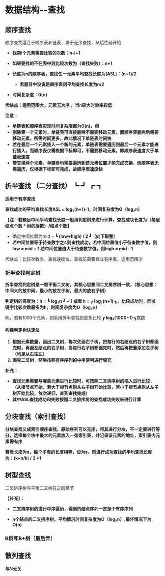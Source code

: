 # 数据结构--查找

## 顺序查找

顺序查找适合于顺序表和链表，属于无序查找，从后往前开始

- **找第i个元素需要比较的次数：n-i+1**
- **如果要找的不在表中则比较次数为（查找失败）：n+1**
- **长度为n的顺序表，查找任一元素平均查找长度为(ASL)：(n+1)/2**
  - **若题目中没说是顺序表则平均查找长度为n/2**

- **时间复杂度：0(n)**

**优缺点：适用范围大，元素无次序  ，当n较大时效率较低**

 **注意：**

- **单链表和顺序表实现时间复杂度都为O(n)，但**
- **删除第一个元素时，单链表可直接删除不需要移动元素，而顺序表删完后需要移动元素，所需时间更多，故此情况下单链表时间快**
- **若在最后一个元素插入一个新的元素，单链表需要遍历到最后一个元素才能进行插入，而顺序表仅需根据下标即可，不需要移动元素，即顺序表速度大于单链表速度**
- **若交换两个元素，单链表均需要遍历到该元素位置才能完成交换，而顺序表无需遍历，仅根据下标即可完成，故顺序表速度快**



## 折半查找 （二分查找） ┗   ┛   ┏    ┓

**适用于有序查找** 

**查找成功的平均查找长度ASL ≈ log₂(n+1)-1，时间复杂度为O（log₂n）**

**【注：若题目中问平均查找长度一般用判定树来进行计算，查找成功长度为（每层结点个数 * 树的层数）/结点个数】**

- 确定中间位置为mid =  **┗  (low+high)  / 2 ┛（向下取整）**
- **若中间位置等于待查数字之4则查找成功，若中间位置值小于待查数字值，则low = mid + 1    若中间位置值大于待查数字值，则high = mid - 1**

优缺点：比较次数少，查找速度快，查找前需要建立有序表，适用范围少

### 折半查找判定树

**折半查找判定树是一颗平衡二叉树，其核心思想同二叉排序树一致，（核心思想：中间大的放中间，最小的放左子树，最大的放右子树）**

**判定树的高度为：h =   ┗ log₂n ┛  + 1 或者 h = ┏ log₂(n+1) ┓，比较成功时，同关键字比较次数最多为h，时间复杂度为O（log₂n）**

例，若有1000个元素，则采用折半查找则至多比较 **┏ log₂(1000+1) ┓次**数

#### 构建判定树快速法

1. **根据元素数量，画出二叉树，每次先画右子树，把每行的右结点的右子树都画完时，再画左结点的右子树，当每行右子树都画完时，然后再按量添加左子树（均是从右往左）**
2. **画完二叉树，然后按照有序序列的中序便利进行填充**

**补充：**

- **查找元素需要与哪些元素进行比较时，可按照二叉排序树的插入进行比较，（从根节点开始，若大于根节点则从右子树开始比较，若小于根节点则从左子树开始比较，依次递归，直到查找完成）**
- **其中ASL查找成功和失败按照二叉排序树的查找成功失败来进行计算**

## 分块查找（索引查找）

**分块查找又成索引顺序查找，原始序列可以无序，将其进行分块，不一定要进行等分，选择每个块中最大的元素放入一张索引表，并记录该元素的地址，索引表内元素需有序**

**若表长度为n，每个子表的长度相等，设为s，则进行成功查找的平均查找长度为：(k+n/k) / 2 +1**



## 树型查找

二叉排序树与平衡二叉树在之前章节

【**补充**】：

- **二叉排序树的进行中序遍历，得到的结点序列一定是个有序序列**

- **n个结点的二叉排序树，平均情况时间复杂度为O（log₂n）,最坏情况下为O(n)**

### B树和B+树（最后弄）

## 散列查找

**与N无关**